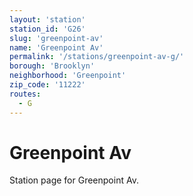 ```yaml
---
layout: 'station'
station_id: 'G26'
slug: 'greenpoint-av'
name: 'Greenpoint Av'
permalink: '/stations/greenpoint-av-g/'
borough: 'Brooklyn'
neighborhood: 'Greenpoint'
zip_code: '11222'
routes:
  - G
---
```

# Greenpoint Av

Station page for Greenpoint Av.
